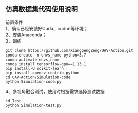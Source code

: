 ## 仿真数据集代码使用说明
前置条件         
1、确认已经安装好Cuda、cudnn等环境；     
2、安装Anaconda；    
3、训练
```
git clone https://github.com/XiangpengZeng/UAV-Action.git
conda create -n envs_name python=3.7
conda activate envs_name
conda install tensorflow-gpu==1.13.1
pip install-U scikit-learn
pip install opencv-contrib-python
cd UAV-Action/Simulation-code
python Simulation-code.py
```
4、多视角融合测试，使用时根据需求选择测试数据
```
cd Test
python Simulation-test.py
```
